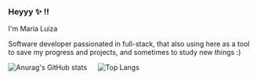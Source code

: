 ### Heyyy ✨ !!
I'm Maria Luiza

Software developer passionated in full-stack, that also using here as a tool to save my progress and projects, and sometimes to study new things :)

![Anurag's GitHub stats](https://github-readme-stats.vercel.app/api?username=malupressler&show_icons=true&theme=nightowl) &emsp; ![Top Langs](https://github-readme-stats.vercel.app/api/top-langs/?username=malupressler&layout=compact&theme=nightowl)


<!--# Blog posts -->
<!-- BLOG-POST-LIST:START -->
<!-- BLOG-POST-LIST:END -->

<!--
**malupressler/malupressler** is a ✨ _special_ ✨ repository because its `README.md` (this file) appears on your GitHub profile.

Here are some ideas to get you started:

- 🔭 I’m currently working on ...
- 🌱 I’m currently learning ...
- 👯 I’m looking to collaborate on ...
- 🤔 I’m looking for help with ...
- 💬 Ask me about ...
- 📫 How to reach me: ...
- 😄 Pronouns: ...
- ⚡ Fun fact: ...
-->

